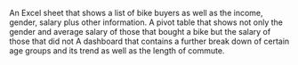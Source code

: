 An Excel sheet that shows a list of bike buyers as well as the income, gender, salary plus other information.
A pivot table that shows not only the gender and average salary of those that bought a bike but the salary of those that did not
A dashboard that contains a further break down of certain age groups and its trend as well as the length of commute.

